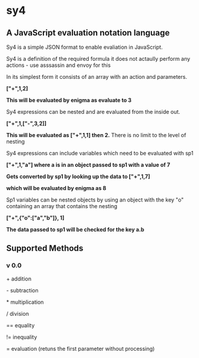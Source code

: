 # sy4
## A JavaScript evaluation notation language

Sy4 is a simple JSON format to enable evaliation in JavaScript.

Sy4 is a definition of the required formula it does not actaully perform any actions - use asssassin and envoy for this

In its simplest form it consists of an array with an action and parameters. 

__["+",1,2]__

__This will be evaluated by enigma as evaluate to 3__
 
 Sy4 expressions can be nested and are evaluated from the inside out.

 __["+",1,["-",3,2]]__

__This will be evaluated as ["+",1,1] then 2.__
There is no limit to the level of nesting

Sy4 expressions can include variables which need to be evaluated with sp1

__["+",1,"a"] where a is in an object passed to sp1 with a value of 7__

__Gets converted by sp1 by looking up the data to  ["+",1,7]__

__which will be evaluated by enigma as 8__

Sp1 variables can be nested objects by using an object with the key "o" containing an array that contains the nesting

__["+",{"o":["a","b"]}, 1]__

__The data passed to sp1 will be checked for the key a.b__

## Supported Methods
### v 0.0
\+ addition

\- subtraction

\* multiplication

\/ division

\== equality

\!= inequality

\= evaluation (retuns the first parameter without processing)


